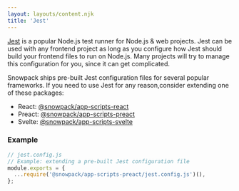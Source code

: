 ```yaml
---
layout: layouts/content.njk
title: 'Jest'
---
```


[Jest](https://jestjs.io/) is a popular Node.js test runner for Node.js & web projects. Jest can be used with any frontend project as long as you configure how Jest should build your frontend files to run on Node.js. Many projects will try to manage this configuration for you, since it can get complicated.

Snowpack ships pre-built Jest configuration files for several popular frameworks. If you need to use Jest for any reason,consider extending one of these packages:

- React: [@snowpack/app-scripts-react](https://www.npmjs.com/package/@snowpack/app-scripts-react)
- Preact: [@snowpack/app-scripts-preact](https://www.npmjs.com/package/@snowpack/app-scripts-preact)
- Svelte: [@snowpack/app-scripts-svelte](https://www.npmjs.com/package/@snowpack/app-scripts-svelte)

### Example

```js
// jest.config.js
// Example: extending a pre-built Jest configuration file
module.exports = {
  ...require('@snowpack/app-scripts-preact/jest.config.js')(),
};
```
